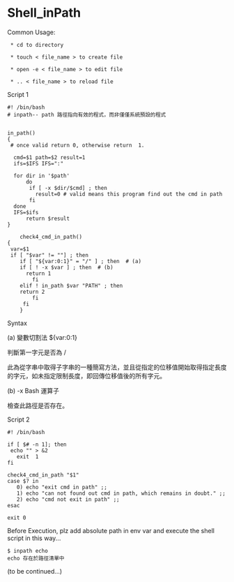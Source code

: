 # Shell_inPath

Common Usage:

     * cd to directory
  
     * touch < file_name > to create file
     
     * open -e < file_name > to edit file
     
     * .. < file_name > to reload file

Script 1

    #! /bin/bash
    # inpath-- path 路徑指向有效的程式，而非僅僅系統預設的程式


	in_path()
	{	
	 # once valid return 0, otherwise return  1. 

	  cmd=$1 path=$2 result=1
	  ifs=$IFS IFS=":"

	  for dir in '$path'
          do
           if [ -x $dir/$cmd] ; then
             result=0 # valid means this program find out the cmd in path
           fi
	  done
	  IFS=$ifs
          return $result
	}

        check4_cmd_in_path()
	{
	 var=$1
	 if [ "$var" != ""] ; then
	    if [ "${var:0:1}" = "/" ] ; then  # (a)
		if [ ! -x $var ] ; then  # (b)
		  return 1
	        fi
	    elif ! in_path $var "PATH" ; then
		return 2
            fi
         fi
        }

Syntax

(a) 變數切割法 ${var:0:1} 

判斷第一字元是否為 /

此為從字串中取得子字串的一種簡寫方法，並且從指定的位移值開始取得指定長度的字元，如未指定限制長度，即回傳位移值後的所有字元。

(b) -x Bash 運算子

檢查此路徑是否存在。

Script 2

	#! /bin/bash

	if [ $# -n 1]; then
	 echo "" > &2
	   exit  1
	fi

	check4_cmd_in_path "$1"
	case $? in
	   0) echo "exit cmd in path" ;;
	   1) echo "can not found out cmd in path, which remains in doubt." ;;
	   2) echo "cmd not exit in path" ;;
	esac

	exit 0
	
Before Execution, plz add absolute path in env var
and execute the shell script in this way...

	$ inpath echo
	echo 存在於路徑清單中

(to be continued...)
